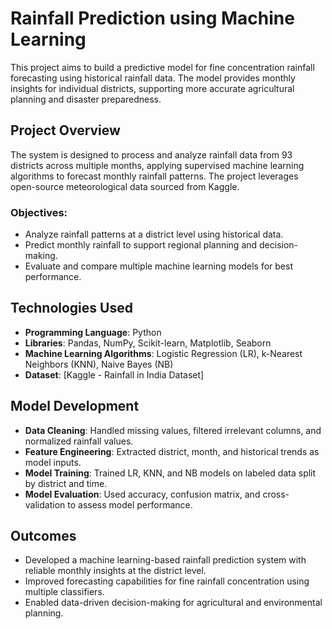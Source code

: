 # Rainfall Prediction using Machine Learning

This project aims to build a predictive model for fine concentration rainfall forecasting using historical rainfall data. The model provides monthly insights for individual districts, supporting more accurate agricultural planning and disaster preparedness.

##  Project Overview

The system is designed to process and analyze rainfall data from 93 districts across multiple months, applying supervised machine learning algorithms to forecast monthly rainfall patterns. The project leverages open-source meteorological data sourced from Kaggle.

### Objectives:
- Analyze rainfall patterns at a district level using historical data.
- Predict monthly rainfall to support regional planning and decision-making.
- Evaluate and compare multiple machine learning models for best performance.

##  Technologies Used

- **Programming Language**: Python  
- **Libraries**: Pandas, NumPy, Scikit-learn, Matplotlib, Seaborn  
- **Machine Learning Algorithms**: Logistic Regression (LR), k-Nearest Neighbors (KNN), Naive Bayes (NB)  
- **Dataset**: [Kaggle - Rainfall in India Dataset]

##  Model Development

- **Data Cleaning**: Handled missing values, filtered irrelevant columns, and normalized rainfall values.  
- **Feature Engineering**: Extracted district, month, and historical trends as model inputs.  
- **Model Training**: Trained LR, KNN, and NB models on labeled data split by district and time.  
- **Model Evaluation**: Used accuracy, confusion matrix, and cross-validation to assess model performance.

##  Outcomes

- Developed a machine learning-based rainfall prediction system with reliable monthly insights at the district level.  
- Improved forecasting capabilities for fine rainfall concentration using multiple classifiers.  
- Enabled data-driven decision-making for agricultural and environmental planning.
